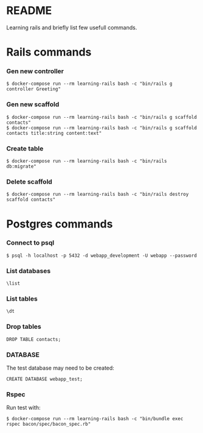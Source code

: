 # README

Learning rails and briefly list few usefull commands.

# Rails commands

### Gen new controller

    $ docker-compose run --rm learning-rails bash -c "bin/rails g controller Greeting"

### Gen new scaffold

    $ docker-compose run --rm learning-rails bash -c "bin/rails g scaffold contacts"
    $ docker-compose run --rm learning-rails bash -c "bin/rails g scaffold contacts title:string content:text"

### Create table

    $ docker-compose run --rm learning-rails bash -c "bin/rails db:migrate"

### Delete scaffold

    $ docker-compose run --rm learning-rails bash -c "bin/rails destroy scaffold contacts"
    
# Postgres commands

### Connect to psql

    $ psql -h localhost -p 5432 -d webapp_development -U webapp --password

### List databases

    \list

### List tables

    \dt

### Drop tables

    DROP TABLE contacts;

### DATABASE
The test database may need to be created:

    CREATE DATABASE webapp_test;
    
### Rspec
Run test with:

    $ docker-compose run --rm learning-rails bash -c "bin/bundle exec rspec bacon/spec/bacon_spec.rb" 

